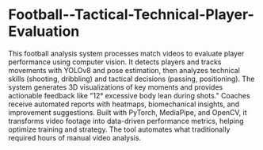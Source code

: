 # Football--Tactical-Technical-Player-Evaluation

This football analysis system processes match videos to evaluate player performance using computer vision. It detects players and tracks movements with YOLOv8 and pose estimation, then analyzes technical skills (shooting, dribbling) and tactical decisions (passing, positioning). The system generates 3D visualizations of key moments and provides actionable feedback like "12° excessive body lean during shots." Coaches receive automated reports with heatmaps, biomechanical insights, and improvement suggestions. Built with PyTorch, MediaPipe, and OpenCV, it transforms video footage into data-driven performance metrics, helping optimize training and strategy. The tool automates what traditionally required hours of manual video analysis.
